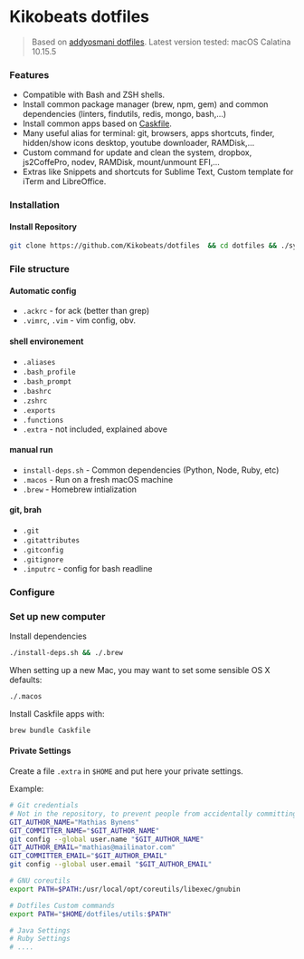 # Kikobeats dotfiles

> Based on [addyosmani dotfiles](https://github.com/addyosmani/dotfiles).
> Latest version tested: macOS Calatina 10.15.5

### Features

* Compatible with Bash and ZSH shells.
* Install common package manager (brew, npm, gem) and common dependencies  (linters, findutils, redis, mongo, bash,...)
* Install common apps based on [Caskfile](https://github.com/Kikobeats/dotfiles/blob/master/Caskfile).
* Many useful alias for terminal: git, browsers, apps shortcuts, finder, hidden/show icons desktop, youtube downloader, RAMDisk,...
* Custom command for update and clean the system, dropbox, js2CoffePro, nodev, RAMDisk, mount/unmount EFI,...
* Extras like Snippets and shortcuts for Sublime Text, Custom template for iTerm and LibreOffice.

### Installation

#### Install Repository

```bash
git clone https://github.com/Kikobeats/dotfiles  && cd dotfiles && ./sync-local.sh
```

### File structure

####  Automatic config

* `.ackrc` - for ack (better than grep)
* `.vimrc`, `.vim` - vim config, obv.

#### shell environement

* `.aliases`
* `.bash_profile`
* `.bash_prompt`
* `.bashrc`
* `.zshrc`
* `.exports`
* `.functions`
* `.extra` - not included, explained above

#### manual run

* `install-deps.sh` - Common dependencies (Python, Node, Ruby, etc)
* `.macos` - Run on a fresh macOS machine
* `.brew` - Homebrew intialization

#### git, brah

* `.git`
* `.gitattributes`
* `.gitconfig`
* `.gitignore`
* `.inputrc` - config for bash readline

### Configure

### Set up new computer

Install dependencies

```bash
./install-deps.sh && ./.brew
```

When setting up a new Mac, you may want to set some sensible OS X defaults:

```bash
./.macos
```

Install Caskfile apps with:

```bash
brew bundle Caskfile
```

#### Private Settings

Create a file `.extra` in `$HOME` and put here your private settings.

Example:

```bash
# Git credentials
# Not in the repository, to prevent people from accidentally committing under my name
GIT_AUTHOR_NAME="Mathias Bynens"
GIT_COMMITTER_NAME="$GIT_AUTHOR_NAME"
git config --global user.name "$GIT_AUTHOR_NAME"
GIT_AUTHOR_EMAIL="mathias@mailinator.com"
GIT_COMMITTER_EMAIL="$GIT_AUTHOR_EMAIL"
git config --global user.email "$GIT_AUTHOR_EMAIL"

# GNU coreutils
export PATH=$PATH:/usr/local/opt/coreutils/libexec/gnubin

# Dotfiles Custom commands
export PATH="$HOME/dotfiles/utils:$PATH"

# Java Settings
# Ruby Settings
# ....
```

